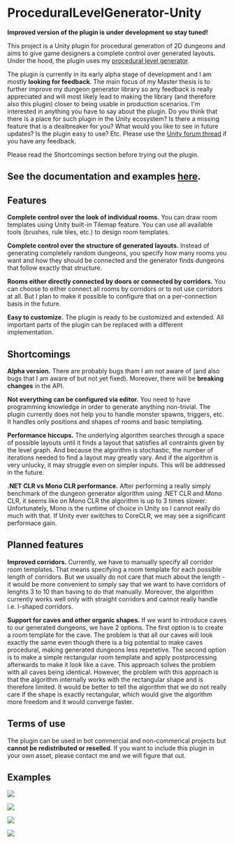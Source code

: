 # ProceduralLevelGenerator-Unity

**Improved version of the plugin is under development so stay tuned!**

This project is a Unity plugin for procedural generation of 2D dungeons and aims to give game designers a complete control over generated layouts. Under the hood, the plugin uses my [procedural level generator](https://github.com/OndrejNepozitek/ProceduralLevelGenerator).

The plugin is currently in its early alpha stage of development and I am mostly **looking for feedback**. The main focus of my Master thesis is to further improve my dungeon generator library so any feedback is really appreciated and will most likely lead to making the library (and therefore also this plugin) closer to being usable in production scenarios. I'm interested in anything you have to say about the plugin. Do you think that there is a place for such plugin in the Unity ecosystem? Is there a missing feature that is a dealbreaker for you? What would you like to see in future updates? Is the plugin easy to use? Etc. Please use the [Unity forum thread](https://forum.unity.com/threads/alpha-procedural-level-generator-2d-dungeons.636157/) if you have any feedback.

Please read the Shortcomings section before trying out the plugin.

## See the documentation and examples [here](https://ondrejnepozitek.github.io/ProceduralLevelGenerator-Unity/docs/introduction).

## Features

**Complete control over the look of individual rooms.**
You can draw room templates using Unity built-in Tilemap feature. You can use all available tools (brushes, rule tiles, etc.) to design room templates.

**Complete control over the structure of generated layouts.** Instead of generating completely random dungeons, you specify how many rooms you want and how they should be connected and the generator finds dungeons that follow exactly that structure.

**Rooms either directly connected by doors or connected by corridors.** You can choose to either connect all rooms by corridors or to not use corridors at all. But I plan to make it possible to configure that on a per-connection basis in the future.

**Easy to customize.** The plugin is ready to be customized and extended. All important parts of the plugin can be replaced with a different implementation.

## Shortcomings

**Alpha version.** There are probably bugs tham I am not aware of (and also bugs that I am aware of but not yet fixed). Moreover, there will be **breaking changes** in the API.

**Not everything can be configured via editor.** You  need to have programming knowledge in order to generate anything non-trivial. The plugin currently does not help you to handle monster spawns, triggers, etc. It handles only positions and shapes of rooms and basic templating.

**Performance hiccups.** The underlying algorithm searches through a space of possible layouts until it finds a layout that satisfies all contraints given by the level graph. And because the algorithm is stochastic, the number of iterations needed to find a layout may greatly vary. And if the algorithm is very unlucky, it may struggle even on simpler inputs. This will be addressed in the future.

**.NET CLR vs Mono CLR performance.** After performing a really simply benchmark of the dungeon generator algorithm using .NET CLR and Mono CLR, it seems like on Mono CLR the algorithm is up to 3 times slower. Unfortunately, Mono is the runtime of choice in Unity so I cannot really do much with that. If Unity ever switches to CoreCLR, we may see a significant performace gain.

## Planned features

**Improved corridors.** Currently, we have to manually specify all corridor room templates. That means specifying a room template for each possible length of corridors. But we usually do not care that much about the length - it would be more convenient to simply say that we want to have corridors of lenghts 3 to 10 than having to do that manually. Moreover, the algorithm currently works well only with straight corridors and cannot really handle i.e. l-shaped corridors.

**Support for caves and other organic shapes.** If we want to introduce caves to our generated dungeons, we have 2 options. The first option is to create a room template for the cave. The problem is that all our caves will look exactly the same even though there is a big potential to make caves procedural, making generated dungeons less repetetive. The second option is to make a simple rectangular room template and apply postprocessing afterwards to make it look like a cave. This approach solves the problem with all caves being identical. However, the problem with this approach is that the algorithm internally works with the rectangular shape and is therefore limited. It would be better to tell the algorithm that we do not really care if the shape is exactly rectangular, which would give the algorithm more freedom and it would converge faster.

## Terms of use

The plugin can be used in bot commercial and non-commerical projects but **cannot be redistributed or reselled**. If you want to include this plugin in your own asset, please contact me and we will figure that out.

## Examples

![](https://ondrejnepozitek.github.io/ProceduralLevelGenerator-Unity/docs/assets/example1_result1.png)

![](https://ondrejnepozitek.github.io/ProceduralLevelGenerator-Unity/docs/assets/example1_result_reallife1.png)

![](https://ondrejnepozitek.github.io/ProceduralLevelGenerator-Unity/docs/assets/example2_result1.png)

![](https://ondrejnepozitek.github.io/ProceduralLevelGenerator-Unity/docs/assets/example2_result_reallife1.png)
